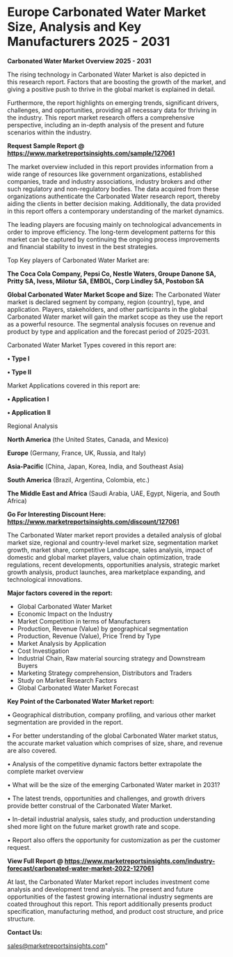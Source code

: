  # Europe Carbonated Water Market Size, Analysis and Key Manufacturers 2025 - 2031

<Strong> Carbonated Water Market Overview 2025 - 2031</strong>

The rising technology in Carbonated Water Market is also depicted in this research report. Factors that are boosting the growth of the market, and giving a positive push to thrive in the global market is explained in detail.

Furthermore, the report highlights on emerging trends, significant drivers, challenges, and opportunities, providing all necessary data for thriving in the industry. This report market research offers a comprehensive perspective, including an in-depth analysis of the present and future scenarios within the industry.

<strong>Request Sample Report @ <a href=https://www.marketreportsinsights.com/sample/127061>https://www.marketreportsinsights.com/sample/127061</a></strong>

The market overview included in this report provides information from a wide range of resources like government organizations, established companies, trade and industry associations, industry brokers and other such regulatory and non-regulatory bodies. The data acquired from these organizations authenticate the Carbonated Water research report, thereby aiding the clients in better decision making. Additionally, the data provided in this report offers a contemporary understanding of the market dynamics.

The leading players are focusing mainly on technological advancements in order to improve efficiency. The long-term development patterns for this market can be captured by continuing the ongoing process improvements and financial stability to invest in the best strategies.

Top Key players of Carbonated Water Market are:

<strong>The Coca Cola Company, Pepsi Co, Nestle Waters, Groupe Danone SA, Pritty SA, Ivess, Milotur SA, EMBOL, Corp Lindley SA, Postobon SA</strong>

<strong><b>Global Carbonated Water Market Scope and Size:</b></strong>
The Carbonated Water market is declared segment by company, region (country), type, and application. Players, stakeholders, and other participants in the global Carbonated Water market will gain the market scope as they use the report as a powerful resource. The segmental analysis focuses on revenue and product by type and application and the forecast period of 2025-2031.

Carbonated Water Market Types covered in this report are:

<strong>• Type I

• Type II</strong>

Market Applications covered in this report are:

<strong>• Application I

• Application II</strong> 

Regional Analysis

<strong>North America</strong> (the United States, Canada, and Mexico)

<strong>Europe</strong> (Germany, France, UK, Russia, and Italy)

<strong>Asia-Pacific</strong> (China, Japan, Korea, India, and Southeast Asia)

<strong>South America</strong> (Brazil, Argentina, Colombia, etc.)

<strong>The Middle East and Africa</strong> (Saudi Arabia, UAE, Egypt, Nigeria, and South Africa)

<strong>Go For Interesting Discount Here: <a href=https://www.marketreportsinsights.com/discount/127061>https://www.marketreportsinsights.com/discount/127061</a></strong>

The Carbonated Water market report provides a detailed analysis of global market size, regional and country-level market size, segmentation market growth, market share, competitive Landscape, sales analysis, impact of domestic and global market players, value chain optimization, trade regulations, recent developments, opportunities analysis, strategic market growth analysis, product launches, area marketplace expanding, and technological innovations.

<strong><b>Major factors covered in the report:</b></strong>
<ul>
  <li>Global Carbonated Water Market </li>
  <li>Economic Impact on the Industry</li>
  <li>Market Competition in terms of Manufacturers</li>
  <li>Production, Revenue (Value) by geographical segmentation</li>
  <li>Production, Revenue (Value), Price Trend by Type</li>
  <li>Market Analysis by Application</li>
  <li>Cost Investigation</li>
  <li>Industrial Chain, Raw material sourcing strategy and Downstream Buyers</li>
  <li>Marketing Strategy comprehension, Distributors and Traders</li>
  <li>Study on Market Research Factors</li>
  <li>Global Carbonated Water Market Forecast</li>
</ul>

<strong><b>Key Point of the Carbonated Water Market report:</b></strong>

• Geographical distribution, company profiling, and various other market segmentation are provided in the report.

• For better understanding of the global Carbonated Water market status, the accurate market valuation which comprises of size, share, and revenue are also covered.

• Analysis of the competitive dynamic factors better extrapolate the complete market overview

• What will be the size of the emerging Carbonated Water market in 2031?

• The latest trends, opportunities and challenges, and growth drivers provide better construal of the Carbonated Water Market.

• In-detail industrial analysis, sales study, and production understanding shed more light on the future market growth rate and scope.

• Report also offers the opportunity for customization as per the customer request.

<strong><b>View Full Report @ <a href=https://www.marketreportsinsights.com/industry-forecast/carbonated-water-market-2022-127061>https://www.marketreportsinsights.com/industry-forecast/carbonated-water-market-2022-127061</a></b></strong>


At last, the Carbonated Water Market report includes investment come analysis and development trend analysis. The present and future opportunities of the fastest growing international industry segments are coated throughout this report. This report additionally presents product specification, manufacturing method, and product cost structure, and price structure.

<strong>Contact Us:</strong>

sales@marketreportsinsights.com"
